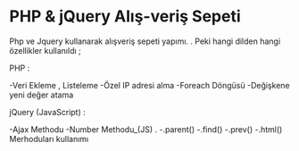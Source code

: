 # PHP & jQuery Alış-veriş Sepeti
Php ve Jquery kullanarak alışveriş sepeti yapımı.
.
Peki hangi dilden hangi özellikler kullanıldı ;

PHP :

-Veri Ekleme , Listeleme
-Özel IP adresi alma
-Foreach Döngüsü
-Değişkene yeni değer atama

jQuery (JavaScript) :

-Ajax Methodu 
-Number Methodu_(JS)
.
-.parent()
-.find()
-.prev()
-.html()
Merhoduları kullanımı
